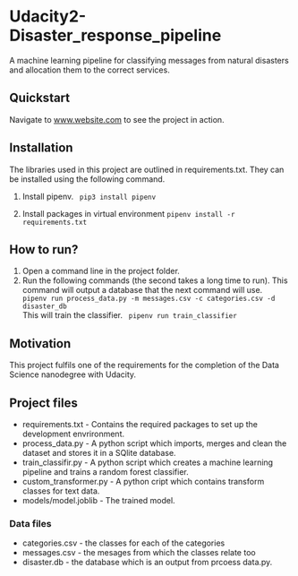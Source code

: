 # Udacity2-Disaster_response_pipeline
A machine learning pipeline for classifying messages from natural disasters and allocation them to the correct services.

## Quickstart

Navigate to www.website.com to see the project in action.
 
## Installation

The libraries used in this project are outlined in requirements.txt. They can be installed using the following command.

1. Install pipenv.
``` pip3 install pipenv```

2. Install packages in virtual environment
```pipenv install -r requirements.txt```

## How to run?
1. Open a command line in the project folder.
2. Run the following commands (the second takes a long time to run).
This command will output a database that the next command will use.
``` pipenv run process_data.py -m messages.csv -c categories.csv -d disaster_db```<br/>
This will train the classifier.
``` pipenv run train_classifier```

## Motivation

This project fulfils one of the requirements for the completion of the Data Science nanodegree with Udacity. 

## Project files

- requirements.txt - Contains the required packages to set up the development envrironment.
- process_data.py - A python script which imports, merges and clean the dataset and stores it in a SQlite database.
- train_classifir.py - A python script which creates a machine learning pipeline and trains a random forest classifier.
- custom_transformer.py - A python cript which contains transform classes for text data.
- models/model.joblib - The trained model.

### Data files
- categories.csv - the classes for each of the categories
- messages.csv - the mesages from which the classes relate too
- disaster.db - the database which is an output from prcoess data.py.



